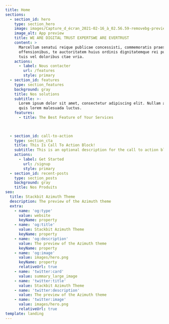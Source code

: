 ```yaml
---
title: Home
sections:
  - section_id: hero
    type: section_hero
    image: images/Capture_d_écran_2021-02-16_à_02.56.59-removebg-preview.png
    image_alt: App preview
    title: WE ARE DIGITAL TRUST EXPERTSWE ARE EVERTRUST
    content: >
      Marcellum senatui reique publicae concessisti, commemoratis praesertim
      offensionibus, te auctoritatem huius ordinis dignitatemque rei publicae
      tuis vel doloribus ctae vria.
    actions:
      - label: Nous contacter
        url: /features
        style: primary
  - section_id: features
    type: section_features
    background: gray
    title: Nos solutions
    subtitle: >-
      Lorem ipsum dolor sit amet, consectetur adipiscing elit. Nullam a metus
      quis lorem malesuada luctus.
    features:
      - title: The Best Feature of Your Services
       
     

  - section_id: call-to-action
    type: section_cta
    title: This Is Call To Action Block!
    subtitle: This is an optional description for the call to action block.
    actions:
      - label: Get Started
        url: /signup
        style: primary
  - section_id: recent-posts
    type: section_posts
    background: gray
    title: Nos Produits
seo:
  title: Stackbit Azimuth Theme
  description: The preview of the Azimuth theme
  extra:
    - name: 'og:type'
      value: website
      keyName: property
    - name: 'og:title'
      value: Stackbit Azimuth Theme
      keyName: property
    - name: 'og:description'
      value: The preview of the Azimuth theme
      keyName: property
    - name: 'og:image'
      value: images/hero.png
      keyName: property
      relativeUrl: true
    - name: 'twitter:card'
      value: summary_large_image
    - name: 'twitter:title'
      value: Stackbit Azimuth Theme
    - name: 'twitter:description'
      value: The preview of the Azimuth theme
    - name: 'twitter:image'
      value: images/hero.png
      relativeUrl: true
template: landing
---
```

